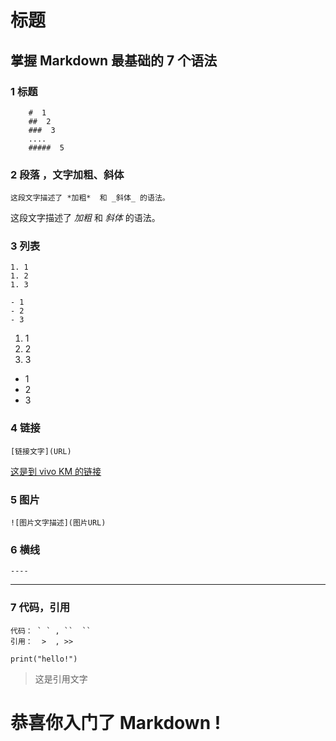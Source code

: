 # 标题

## 掌握 Markdown 最基础的 7 个语法

### 1 标题 
```` 
    #  1
    ##  2 
    ###  3
    ....  
    #####  5
````

### 2 段落 ，文字加粗、斜体
````
这段文字描述了 *加粗*  和 _斜体_ 的语法。
````
这段文字描述了 *加粗*  和 _斜体_ 的语法。

### 3 列表 
````
1. 1
1. 2
1. 3

- 1
- 2
- 3
````
1. 1
1. 2
1. 3

- 1
- 2
- 3

### 4 链接
````
[链接文字](URL)
````
[这是到 vivo KM 的链接](https://km.vivo.xyz/)

### 5 图片 
````
![图片文字描述](图片URL)
````

### 6 横线
````
----
````
----
### 7 代码，引用
````
代码： ` ` , ``  ``
引用：  >  , >> 
````
`print("hello!")`

> 这是引用文字

# 恭喜你入门了 Markdown ! 
